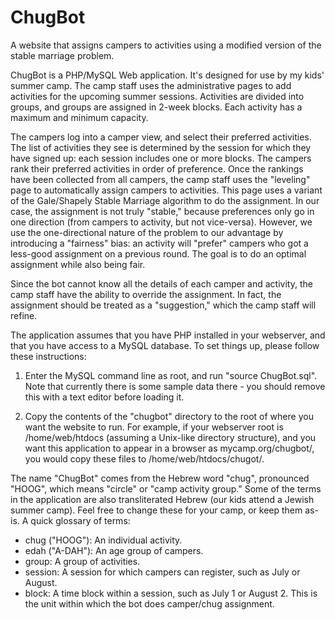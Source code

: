 # ChugBot
A website that assigns campers to activities using a modified version of the stable marriage problem.

ChugBot is a PHP/MySQL Web application.  It's designed for use by my kids' summer camp.  The camp staff uses the administrative pages to
add activities for the upcoming summer sessions.  Activities are divided into groups, and groups are assigned in 2-week blocks.  Each 
activity has a maximum and minimum capacity.

The campers log into a camper view, and select their preferred activities.  The list of activities they see is determined by the session
for which they have signed up: each session includes one or more blocks.  The campers rank their preferred activities in order of 
preference.  Once the rankings have been collected from all campers, the camp staff uses the "leveling" page to automatically assign
campers to activities.  This page uses a variant of the Gale/Shapely Stable Marriage algorithm to do the assignment.  In our case, the
assignment is not truly "stable," because preferences only go in one direction (from campers to activity, but not vice-versa).  However,
we use the one-directional nature of the problem to our advantage by introducing a "fairness" bias: an activity will "prefer" campers
who got a less-good assignment on a previous round.  The goal is to do an optimal assignment while also being fair.

Since the bot cannot know all the details of each camper and activity, the camp staff have the ability to override the assignment.  In
fact, the assignment should be treated as a "suggestion," which the camp staff will refine.

The application assumes that you have PHP installed in your webserver, and that you have access to a MySQL database.  To set things up,
please follow these instructions:

1. Enter the MySQL command line as root, and run "source ChugBot.sql".  Note that currently there is some sample data there - you should
remove this with a text editor before loading it.

2. Copy the contents of the "chugbot" directory to the root of where you want the website to run.  For example, if your webserver
root is /home/web/htdocs (assuming a Unix-like directory structure), and you want this application to appear in a browser as mycamp.org/chugbot/, 
you would copy these files to /home/web/htdocs/chugot/.

The name "ChugBot" comes from the Hebrew word "chug", pronounced "HOOG", which means "circle" or "camp activity group." Some of the terms in
the application are also transliterated Hebrew (our kids attend a Jewish summer camp).  Feel free to change these for your camp, or keep 
them as-is.  A quick glossary of terms:

- chug ("HOOG"): An individual activity.
- edah ("A-DAH"): An age group of campers.
- group: A group of activities.
- session: A session for which campers can register, such as July or August.
- block: A time block within a session, such as July 1 or August 2.  This is the unit within which the bot does camper/chug assignment.

